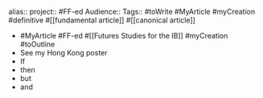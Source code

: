 alias::
project:: #FF-ed 
Audience:: 
Tags:: #toWrite #MyArticle #myCreation #definitive #[[fundamental article]] #[[canonical article]]

- #MyArticle #FF-ed #[[Futures Studies for the IB]] #myCreation #toOutline
- See my Hong Kong poster
- If
- then
- but
- and